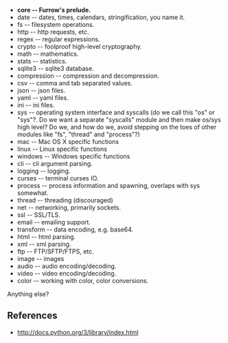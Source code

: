 * **core -- Furrow's prelude.**
* date -- dates, times, calendars, stringification, you name it.
* fs -- filesystem operations.
* http -- http requests, etc.
* regex -- regular expressions.
* crypto -- foolproof high-level cryptography.
* math -- mathematics.
* stats -- statistics.
* sqlite3 -- sqlite3 database.
* compression -- compression and decompression.
* csv -- comma and tab separated values.
* json -- json files.
* yaml -- yaml files.
* ini -- ini files.
* sys -- operating system interface and syscalls
    (do we call this "os" or "sys"?. Do we want a separate "syscalls" module and then make os/sys high level? Do we, and how do we, avoid stepping on the toes of other modules like "fs", "thread" and "process"?)
* mac -- Mac OS X specific functions
* linux -- Linux specific functions
* windows -- Windows specific functions
* cli -- cli argument parsing.
* logging -- logging.
* curses -- terminal curses IO.
* process -- process information and spawning, overlaps with sys somewhat.
* thread -- threading (discouraged)
* net -- networking, primarily sockets.
* ssl -- SSL/TLS.
* email -- emailing support.
* transform -- data encoding, e.g. base64.
* html -- html parsing.
* xml -- xml parsing.
* ftp -- FTP/SFTP/FTPS, etc.
* image -- images
* audio -- audio encoding/decoding.
* video -- video encoding/decoding.
* color -- working with color, color conversions.

Anything else?

## References

* <http://docs.python.org/3/library/index.html>